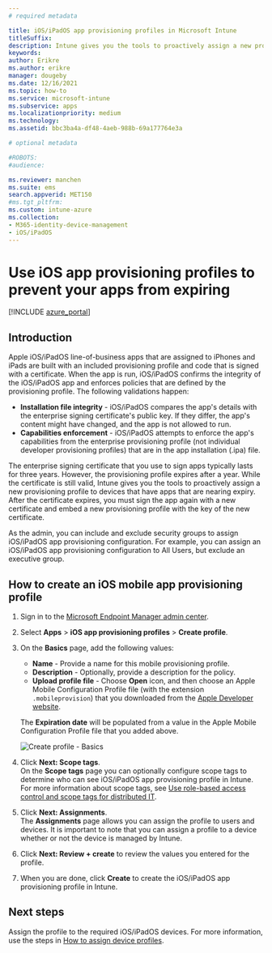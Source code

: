 ```yaml
---
# required metadata

title: iOS/iPadOS app provisioning profiles in Microsoft Intune
titleSuffix:
description: Intune gives you the tools to proactively assign a new provisioning profile to devices that have apps that are nearing expiry.
keywords:
author: Erikre
ms.author: erikre
manager: dougeby
ms.date: 12/16/2021
ms.topic: how-to
ms.service: microsoft-intune
ms.subservice: apps
ms.localizationpriority: medium
ms.technology:
ms.assetid: bbc3ba4a-df48-4aeb-988b-69a177764e3a

# optional metadata

#ROBOTS:
#audience:

ms.reviewer: manchen
ms.suite: ems
search.appverid: MET150
#ms.tgt_pltfrm:
ms.custom: intune-azure
ms.collection:
- M365-identity-device-management
- iOS/iPadOS
---
```


# Use iOS app provisioning profiles to prevent your apps from expiring

[!INCLUDE [azure_portal](../includes/azure_portal.md)]

## Introduction

Apple iOS/iPadOS line-of-business apps that are assigned to iPhones and iPads are built with an included provisioning profile and code that is signed with a certificate. When the app is run, iOS/iPadOS confirms the integrity of the iOS/iPadOS app and enforces policies that are defined by the provisioning profile. The following validations happen:

- **Installation file integrity** - iOS/iPadOS compares the app's details with the enterprise signing certificate's public key. If they differ, the app's content might have changed, and the app is not allowed to run.
- **Capabilities enforcement** - iOS/iPadOS attempts to enforce the app's capabilities from the enterprise provisioning profile (not individual developer provisioning profiles) that are in the app installation (.ipa) file.


The enterprise signing certificate that you use to sign apps typically lasts for three years. However, the provisioning profile expires after a year. While the certificate is still valid, Intune gives you the tools to proactively assign a new provisioning profile to devices that have apps that are nearing expiry.
After the certificate expires, you must sign the app again with a new certificate and embed a new provisioning profile with the key of the new certificate.

As the admin, you can include and exclude security groups to assign iOS/iPadOS app provisioning configuration. For example, you can assign an iOS/iPadOS app provisioning configuration to All Users, but exclude an executive group.

## How to create an iOS mobile app provisioning profile

1. Sign in to the [Microsoft Endpoint Manager admin center](https://go.microsoft.com/fwlink/?linkid=2109431).
2. Select **Apps** > **iOS app provisioning profiles** > **Create profile**.
3. On the **Basics** page, add the following values:
    - **Name** - Provide a name for this mobile provisioning profile.
    - **Description** - Optionally, provide a description for the policy.
    - **Upload profile file** - Choose **Open** icon, and then choose an Apple Mobile Configuration Profile file (with the extension `.mobileprovision`) that you downloaded from the [Apple Developer website](https://developer.apple.com/).

   The **Expiration date** will be populated from a value in the Apple Mobile Configuration Profile file that you added above.<br>

   <img alt="Create profile - Basics" src="./media/app-provisioning-profile-ios/app-provisioning-profile-ios-01.png">

4. Click **Next: Scope tags**.<br>
   On the **Scope tags** page you can optionally configure scope tags to determine who can see iOS/iPadOS app provisioning profile in Intune. For more information about scope tags, see [Use role-based access control and scope tags for distributed IT](../fundamentals/scope-tags.md).
5. Click **Next: Assignments**.<br>
   The **Assignments** page allows you can assign the profile to users and devices. It is important to note that you can assign a profile to a device whether or not the device is managed by Intune.
6. Click **Next: Review + create** to review the values you entered for the profile.
7. When you are done, click **Create** to create the iOS/iPadOS app provisioning profile in Intune. 

## Next steps

Assign the profile to the required iOS/iPadOS devices. For more information, use the steps in [How to assign device profiles](../configuration/device-profile-assign.md).
